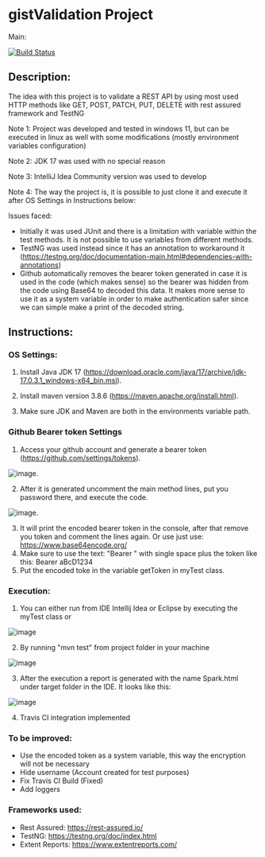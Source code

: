 # gistValidation Project

Main: 

[![Build Status](https://app.travis-ci.com/alexandrera/gistValidation.svg?branch=main)](https://app.travis-ci.com/alexandrera/gistValidation)

## Description:
The idea with this project is to validate a REST API by using most used HTTP methods like GET, POST, PATCH, PUT, DELETE with rest assured framework and TestNG

Note 1: Project was developed and tested in windows 11, but can be executed in linux as well with some modifications (mostly environment variables configuration)

Note 2: JDK 17 was used with no special reason

Note 3: IntelliJ Idea Community version was used to develop

Note 4: The way the project is, it is possible to just clone it and execute it after OS Settings in Instructions below:

Issues faced:
 - Initially it was used JUnit and there is a limitation with variable within the test methods. It is not possible to use variables from different methods.
 - TestNG was used instead since it has an annotation to workaround it (https://testng.org/doc/documentation-main.html#dependencies-with-annotations)
 - Github automatically removes the bearer token generated in case it is used in the code (which makes sense) so the bearer was hidden from the code using Base64 to decoded this data. It makes more sense to use it as a system variable in order to make authentication safer since we can simple make a print of the decoded string.
 
## Instructions:

### OS Settings:
 1. Install Java JDK 17 (https://download.oracle.com/java/17/archive/jdk-17.0.3.1_windows-x64_bin.msi).
 
 2. Install maven version 3.8.6 (https://maven.apache.org/install.html).
 
 3. Make sure JDK and Maven are both in the environments variable path.
 
### Github Bearer token Settings
 1. Access your github account and generate a bearer token (https://github.com/settings/tokens).
 
 ![image](https://user-images.githubusercontent.com/15263937/178337611-a4db0a45-ccc3-498d-96aa-4d24424bbac9.png).

 2. After it is generated uncomment the main method lines, put you password there, and execute the code. 
 
 ![image](https://user-images.githubusercontent.com/15263937/178337213-933b93ce-6f2d-428c-9c68-bac8b55862bb.png).
 
 3. It will print the encoded bearer token in the console, after that remove you token and comment the lines again. Or use just use: https://www.base64encode.org/
 4. Make sure to use the text: "Bearer " with single space plus the token like this: Bearer aBcD1234
 5. Put the encoded toke in the variable getToken in myTest class.
 
 ### Execution:
  1. You can either run from IDE Intellij Idea or Eclipse by executing the myTest class or
  
  ![image](https://user-images.githubusercontent.com/15263937/178339707-87bf3542-928c-427e-a94c-3a71d11f0f8a.png)

  2. By running "mvn test" from project folder in your machine
  
  ![image](https://user-images.githubusercontent.com/15263937/178339604-2bcdbe35-f0b2-4fdc-bd11-1a37b5437c64.png)
  
  3. After the execution a report is generated with the name Spark.html under target folder in the IDE. It looks like this:
  
  ![image](https://user-images.githubusercontent.com/15263937/178340061-51b11679-b324-4c00-a77e-408426ad2808.png)
  
  4. Travis CI integration implemented
  
### To be improved:
 - Use the encoded token as a system variable, this way the encryption will not be necessary
 - Hide username (Account created for test purposes)
 - Fix Travis CI Build (Fixed)
 - Add loggers

### Frameworks used:
 - Rest Assured: https://rest-assured.io/
 - TestNG: https://testng.org/doc/index.html
 - Extent Reports: https://www.extentreports.com/
